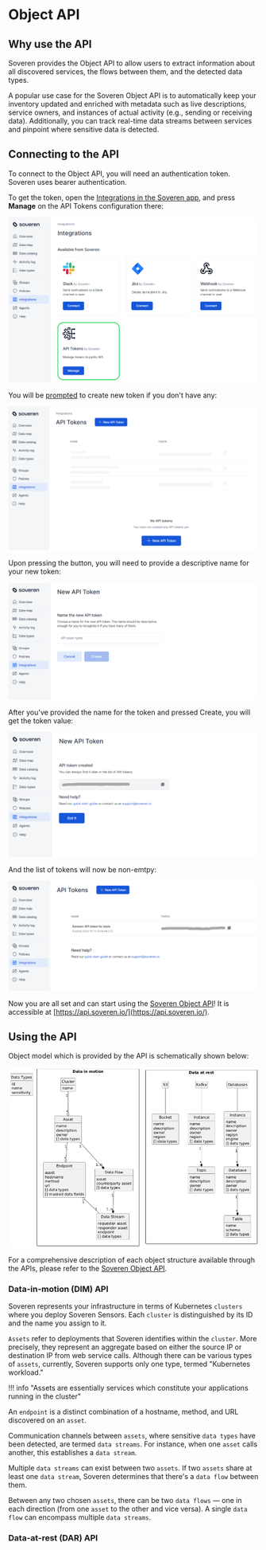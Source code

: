 # Object API

## Why use the API

Soveren provides the Object API to allow users to extract information about all discovered services, the flows between them, and the detected data types.

A popular use case for the Soveren Object API is to automatically keep your inventory updated and enriched with metadata such as live descriptions, service owners, and instances of actual activity (e.g., sending or receiving data). Additionally, you can track real-time data streams between services and pinpoint where sensitive data is detected.

## Connecting to the API

To connect to the Object API, you will need an authentication token. Soveren uses bearer authentication.

To get the token, open the [Integrations in the Soveren app](https://app.soveren.io/integrations/), and press **Manage** on the API Tokens configuration there:

![API Tokens in Integration](../../img/integration/integrations-list-api.png "API Tokens in Integration")

You will be [prompted](https://app.soveren.io/integrations/external-api/) to create new token if you don't have any:

![API Token configuration](../../img/integration/api-config-empty.png "API Token configuration")

Upon pressing the button, you will need to provide a descriptive name for your new token:

![API Token name](../../img/integration/api-config-token-name.png "API Token name")

After you've provided the name for the token and pressed Create, you will get the token value:

![API Token value](../../img/integration/api-config-token-created.png "API Token value")

And the list of tokens will now be non-emtpy:

![API Token list](../../img/integration/api-config-token-list.png "API Token list")

Now you are all set and can start using the [Soveren Object API](../ref/)! It is accessible at [https://api.soveren.io/](https://api.soveren.io/).

## Using the API

Object model which is provided by the API is schematically shown below:

![Soveren API object model](../../img/integration/api-logic-object-model.png "Soveren API object model")

For a comprehensive description of each object structure available through the APIs, please refer to the [Soveren Object API](../ref/).

### Data-in-motion (DIM) API

Soveren represents your infrastructure in terms of Kubernetes `clusters` where you deploy Soveren Sensors. Each `cluster` is distinguished by its ID and the name you assign to it.

`Assets` refer to deployments that Soveren identifies within the `cluster`. More precisely, they represent an aggregate based on either the source IP or destination IP from web service calls. Although there can be various types of `assets`, currently, Soveren supports only one type, termed "Kubernetes workload."

!!! info "Assets are essentially services which constitute your applications running in the cluster"

An `endpoint` is a distinct combination of a hostname, method, and URL discovered on an `asset`.

Communication channels between `assets`, where sensitive `data types` have been detected, are termed `data streams`. For instance, when one `asset` calls another, this establishes a `data stream`.

Multiple `data streams` can exist between two `assets`. If two `assets` share at least one `data stream`, Soveren determines that there's a `data flow` between them.

Between any two chosen `assets`, there can be two `data flows` — one in each direction (from one `asset` to the other and vice versa). A single `data flow` can encompass multiple `data streams`.

### Data-at-rest (DAR) API